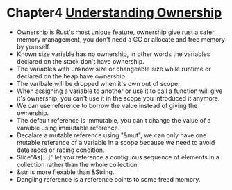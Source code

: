 # Chapter4 [Understanding Ownership](https://doc.rust-lang.org/book/ch04-00-understanding-ownership.html)

- Ownership is Rust's most unique feature, ownership give rust a safer memory management, you don't need a GC or allocate and free memory by yourself.
- Known size variable has no ownership, in other words the variables declared on the stack don't have ownership.
- The variables with unknow size or changeable size while runtime or declared on the heap have ownership.
- The varibale will be dropped when it's own out of scope.
- When assigning a variable to another or use it to call a function will give it's ownership, you can't use it in the scope you introduced it anymore.
- We can use reference to borrow the value instead of giving the ownership.
- The default reference is immutable, you can't change the value of a varaible using immutable reference.
- Decalare a mutable reference using "&mut", we can only have one mutable reference of a variable in a scope because we need to avoid data races or racing condition.
- Slice"&s[...]" let you reference a contiguous sequence of elements in a collection rather than the whole collection.
- &str is more flexable than &String.
- Dangling reference is a reference points to some freed memory.
